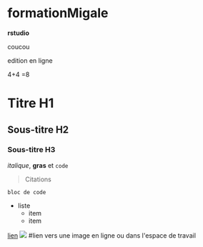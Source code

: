 # formationMigale

**rstudio**

coucou

edition en ligne

4+4 =8

# Titre H1
## Sous-titre H2
### Sous-titre H3
*italique*, **gras** et `code`
> Citations

```
bloc de code
```

  * liste
    * item
    * item

[lien](https://fr.wikipedia.org)
![](https://migale.inrae.fr/sites/default/files/migale.png) 
#lien vers une image en ligne ou dans l'espace de travail
